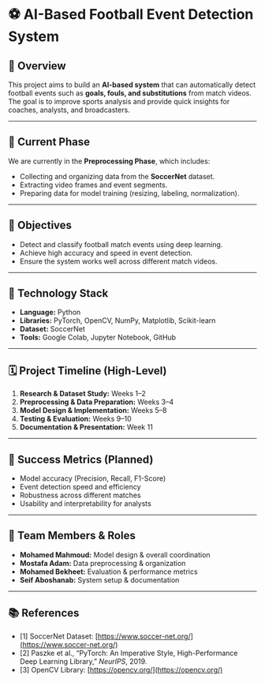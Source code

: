 # ⚽ AI-Based Football Event Detection System

## 📖 Overview

This project aims to build an **AI-based system** that can automatically detect football events such as **goals, fouls, and substitutions** from match videos.
The goal is to improve sports analysis and provide quick insights for coaches, analysts, and broadcasters.

---

## 🧠 Current Phase

We are currently in the **Preprocessing Phase**, which includes:

* Collecting and organizing data from the **SoccerNet** dataset.
* Extracting video frames and event segments.
* Preparing data for model training (resizing, labeling, normalization).

---

## 🎯 Objectives

* Detect and classify football match events using deep learning.
* Achieve high accuracy and speed in event detection.
* Ensure the system works well across different match videos.

---

## 🧱 Technology Stack

* **Language:** Python
* **Libraries:** PyTorch, OpenCV, NumPy, Matplotlib, Scikit-learn
* **Dataset:** SoccerNet
* **Tools:** Google Colab, Jupyter Notebook, GitHub

---

## 🗓️ Project Timeline (High-Level)

1. **Research & Dataset Study:** Weeks 1–2
2. **Preprocessing & Data Preparation:** Weeks 3–4
3. **Model Design & Implementation:** Weeks 5–8
4. **Testing & Evaluation:** Weeks 9–10
5. **Documentation & Presentation:** Week 11

---

## 🎯 Success Metrics (Planned)

* Model accuracy (Precision, Recall, F1-Score)
* Event detection speed and efficiency
* Robustness across different matches
* Usability and interpretability for analysts

---

## 👥 Team Members & Roles

* **Mohamed Mahmoud:** Model design & overall coordination
* **Mostafa Adam:** Data preprocessing & organization
* **Mohamed Bekheet:** Evaluation & performance metrics
* **Seif Aboshanab:** System setup & documentation

---

## 📚 References

* [1] SoccerNet Dataset: [https://www.soccer-net.org/](https://www.soccer-net.org/)
* [2] Paszke et al., “PyTorch: An Imperative Style, High-Performance Deep Learning Library,” *NeurIPS*, 2019.
* [3] OpenCV Library: [https://opencv.org/](https://opencv.org/)
